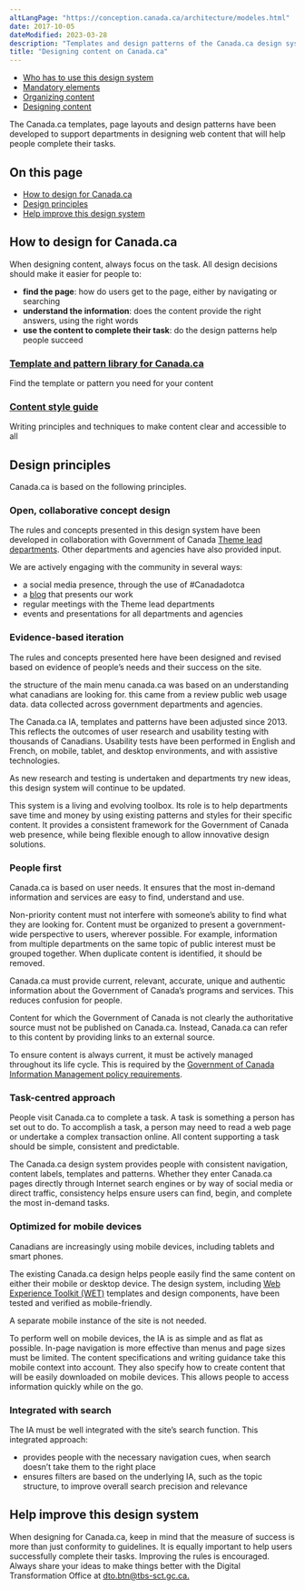 ```yaml
---
altLangPage: "https://conception.canada.ca/architecture/modeles.html"
date: 2017-10-05
dateModified: 2023-03-28
description: "Templates and design patterns of the Canada.ca design system."
title: "Designing content on Canada.ca"
---
```

<div class="mrgn-tp-md mrgn-bttm-sm brdr-bttm">
  <div class="row  mrgn-bttm-sm">
    <ul class="toc lst-spcd col-md-12">
      <li class="col-md-4"><a href="usage-canadaca-design.html" class="list-group-item">Who has to use this design system</a> </li>
      <li class="col-md-4"><a href="mandatory-elements.html" class="list-group-item">Mandatory elements</a> </li>
      <li class="col-md-4"><a href="organizing-content.html" class="list-group-item">Organizing content</a> </li>
      <li class="col-md-4"><a href="templates.html" class="list-group-item cust-active active">Designing content</a> </li>
    </ul>
  </div>
</div>
<section>
  <p>The Canada.ca templates, page layouts and design patterns have been developed to support departments in designing web content that will help people complete their tasks.</p>
  <h2>On this page</h2>
  <ul>
    <li><a href="#how">How to design for Canada.ca</a></li>
    <li><a href="#principles">Design principles</a></li>
    <li><a href="#help">Help improve this design system</a> </li>
  </ul>
  <h2 id="how">How to design for Canada.ca</h2>
  <p>When designing content, always focus on the task. All design decisions should make it easier for people to:</p>
  <ul>
    <li><strong>find the page</strong>: how do users get to the page, either by navigating or searching</li>
    <li><strong>understand the information</strong>: does the content provide the right answers, using the right words</li>
    <li><strong>use the content to complete their task</strong>: do the design patterns help people succeed</li>
  </ul>
  <div class="row">
    <section class="wb-eqht gc-drmt">
      <div class="col-md-4">
        <section>
          <h3 class="h5"><a href="https://www.canada.ca/en/government/about/design-system/pattern-library.html">Template and pattern library for Canada.ca</a></h3>
          <p>Find the template or pattern you need for your content</p>
        </section>
      </div>
      <div class="col-md-4">
        <section>
          <h3 class="h5"><a href="https://www.canada.ca/en/treasury-board-secretariat/services/government-communications/canada-content-style-guide.html">Content style guide</a></h3>
          <p>Writing principles and techniques to make content clear and accessible to all</p>
        </section>
      </div>
    </section>
  </div>
  <section>
    <h2 id="principles">Design principles</h2>
    <p>Canada.ca is based on the following principles.</p>
    <h3>Open, collaborative concept design</h3>
    <p>The rules and concepts presented in this design system have been developed in collaboration with Government of Canada <a href="https://www.canada.ca/en/government/about/design-system/theme-lead-departments.html">Theme lead departments</a>. Other departments and agencies have also provided input.</p>
    <p>We are actively engaging with the community in several ways:</p>
    <ul>
      <li>a social media presence, through the use of #Canadadotca</li>
      <li>a <a href="https://blog.canada.ca/">blog</a> that presents our work</li>
      <li>regular meetings with the Theme lead departments</li>
      <li>events and presentations for all departments and agencies</li>
    </ul>
    <h3>Evidence-based iteration</h3>
    <p>The rules and concepts presented here have been designed and revised based on evidence of people’s needs and their success on the site.</p>
    <p>the structure of the main menu canada.ca was based on an understanding what canadians are looking for. this came from a review public web usage data. data collected across government departments and agencies.</p>
    <p>The Canada.ca IA, templates and patterns have been adjusted since 2013. This reflects the outcomes of user research and usability testing with thousands of Canadians. Usability tests have been performed in English and French, on mobile, tablet, and desktop environments, and with assistive technologies.</p>
    <p>As new research and testing is undertaken and departments try new ideas, this design system will continue to be updated.</p>
    <p>This system is a living and evolving toolbox. Its role is to help departments save time and money by using existing patterns and styles for their specific content. It provides a consistent framework for the Government of Canada web presence, while being flexible enough to allow innovative design solutions.</p>
    <h3>People first</h3>
    <p>Canada.ca is based on user needs. It ensures that the most in-demand information and services are easy to find, understand and use.</p>
    <p>Non-priority content must not interfere with someone’s ability to find what they are looking for.  Content must be organized to present a government-wide perspective to users, wherever possible. For example, information from multiple departments on the same topic of public interest must be grouped together. When duplicate content is identified, it should be removed.</p>
    <p>Canada.ca must provide current, relevant, accurate, unique and authentic information about the Government of Canada’s programs and services. This reduces confusion for people.</p>
    <p>Content for which the Government of Canada is not clearly the authoritative source must not be published on Canada.ca. Instead, Canada.ca can refer to this content by providing links to an external source.</p>
    <p>To ensure content is always current, it must be actively managed throughout its life cycle. This is required by the <a href="https://www.tbs-sct.gc.ca/pol/doc-eng.aspx?id=12742">Government of Canada Information Management policy requirements</a>.</p>
    <h3>Task-centred approach</h3>
    <p>People visit Canada.ca to complete a task. A task is something a person has set out to do. To accomplish a task, a person may need to read a web page or undertake a complex transaction online. All content supporting a task should be simple, consistent and predictable.</p>
    <p>The Canada.ca design system provides people with consistent navigation, content labels, templates and patterns. Whether they enter Canada.ca pages directly through Internet search engines or by way of social media or direct traffic, consistency helps ensure users can find, begin, and complete the most in-demand tasks.</p>
    <h3>Optimized for mobile devices</h3>
    <p>Canadians are increasingly using mobile devices, including tablets and smart phones.</p>
    <p>The existing Canada.ca design helps people easily find the same content on either their mobile or desktop device. The design system, including <a href="http://www.tbs-sct.gc.ca/ws-nw/wa-aw/wet-boew/index-eng.asp">Web Experience Toolkit (WET)</a> templates and design components, have been tested and verified as mobile-friendly.</p>
    <p>A separate mobile instance of the site is not needed.</p>
    <p>To perform well on mobile devices, the IA is as simple and as flat as possible. In-page navigation is more effective than menus and page sizes must be limited. The content specifications and writing guidance take this mobile context into account. They also specify how to create content that will be easily downloaded on mobile devices. This allows people to access information quickly while on the go.</p>
    <h3>Integrated with search</h3>
    <p>The IA must be well integrated with the site’s search function. This integrated approach:</p>
    <ul>
      <li>provides people with the necessary navigation cues, when search doesn’t take them to the right place</li>
      <li>ensures filters are based on the underlying IA, such as the topic structure, to improve overall search precision and relevance</li>
    </ul>
  </section>
  <section>
    <h2 id="help">Help improve this design system</h2>
    <p>When designing for Canada.ca, keep in mind that the measure of success is more than just conformity to guidelines. It is equally important to help users successfully complete their tasks. Improving the rules is encouraged. Always share your ideas to make things better with the Digital Transformation Office at <a href="mailto:dto.btn@tbs-sct.gc.ca">dto.btn@tbs-sct.gc.ca.</a></p>
  </section>
</section>
